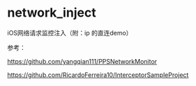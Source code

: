 # network_inject
iOS网络请求监控注入（附：ip 的直连demo）

参考：

https://github.com/yangqian111/PPSNetworkMonitor

https://github.com/RicardoFerreira10/InterceptorSampleProject
